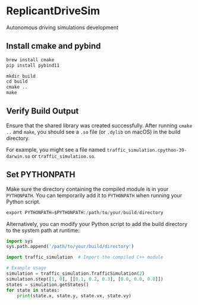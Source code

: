 # ReplicantDriveSim
Autonomous driving simulations development


## Install cmake and pybind
```python
brew install cmake
pip install pybind11
```

```python
mkdir build
cd build
cmake ..
make
```

## Verify Build Output
Ensure that the shared library was created successfully. After running `cmake ..` and `make`, you should see a `.so` file (or `.dylib` on macOS) in the build directory.

For example, you might see a file named `traffic_simulation.cpython-39-darwin.so` or `traffic_simulation.so`.

## Set PYTHONPATH
Make sure the directory containing the compiled module is in your `PYTHONPATH`. You can temporarily add it to `PYTHONPATH` when running your Python script.

```python
export PYTHONPATH=$PYTHONPATH:/path/to/your/build/directory
```

Alternatively, you can modify your Python script to add the build directory to the system path at runtime:

```python
import sys
sys.path.append('/path/to/your/build/directory')

import traffic_simulation  # Import the compiled C++ module

# Example usage
simulation = traffic_simulation.TrafficSimulation(2)
simulation.step([1, 0], [[0.1, 0.2, 0.3], [0.0, 0.0, 0.0]])
states = simulation.getStates()
for state in states:
    print(state.x, state.y, state.vx, state.vy)

```
